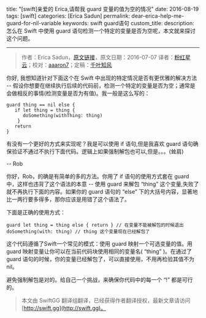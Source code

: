 title: "[swift]亲爱的 Erica,请帮我 guard 变量的值为空的情况"
date: 2016-08-19
tags: [swift]
categories: [Erica Sadun]
permalink: dear-erica-help-me-guard-for-nil-variable
keywords: swift guard语句
custom_title: 
description: 怎么在 Swift 中使用 guard 语句检测一个特定的变量是否为空呢，本文就来探讨这个问题。

---
> 作者：Erica Sadun，[原文链接](http://ericasadun.com/2016/07/07/dear-erica-help-me-guard-for-nil-variable/)，原文日期：2016-07-07
> 译者：[粉红星云](http://www.jianshu.com/users/f4d4f97d8b90/latest_articles)；校对：[aaaron7](http://www.jianshu.com/users/9efd08855d3a/)；定稿：[千叶知风](http://weibo.com/xiaoxxiao)
  







<!--此处开始正文-->

你好,
我想知道针对下面这个在 Swift 中出现的特定情况是否有更优雅的解决方法 -- 假设你想要在继续执行后续的代码前，检测一个特定的变量是否为空；通常是会做相反的事情(检测变量是否为有值)。我一般是这么写的：

```
guard thing == nil else {
   if let thing = thing {
      doSomething(withThing: thing)
    }
   return
}
```

有没有一个更好的方式来实现呢？我是可以使用 if 语句,但是我喜欢 guard 语句确保验证不通过不执行下面代码。逻辑上如果强制解包也可以,但是。。。(耸肩)

<!--more-->

-- Rob

你好，Rob，的确是有简单的多的方法。你用了 if 语句的使用方式套在 guard 中，这样也违背了这个语法的本意 -- 使用 guard 来解包 “thing” 这个变量,失败了就不再执行下面的内容。如果你的 guard 语句的 “else” 下的大括号内容，显著地比一两行要多得多，那你应该是用错了这个语法了。

下面是正确的使用方式：

```
guard let thing = thing else { return } // 在变量不能被解包的时候退出
doSomething(with: thing) // thing 这个变量现在已经解包了
```

这个代码遵循了Swift一个常见的模式：使用 guard 映射一个可选变量的值。用guard 映射变量让你可以在当前代码块使用相同的变量名( “thing” )。在通过了 guard 语句的时候，你的变量已经解包了，可以直接使用，不用再检验其值不为nil。

避免强制解包是对的。给自己一个挑战，来确保你代码中的每一个 “!” 都是可行的。

> 本文由 SwiftGG 翻译组翻译，已经获得作者翻译授权，最新文章请访问 [http://swift.gg](http://swift.gg)。